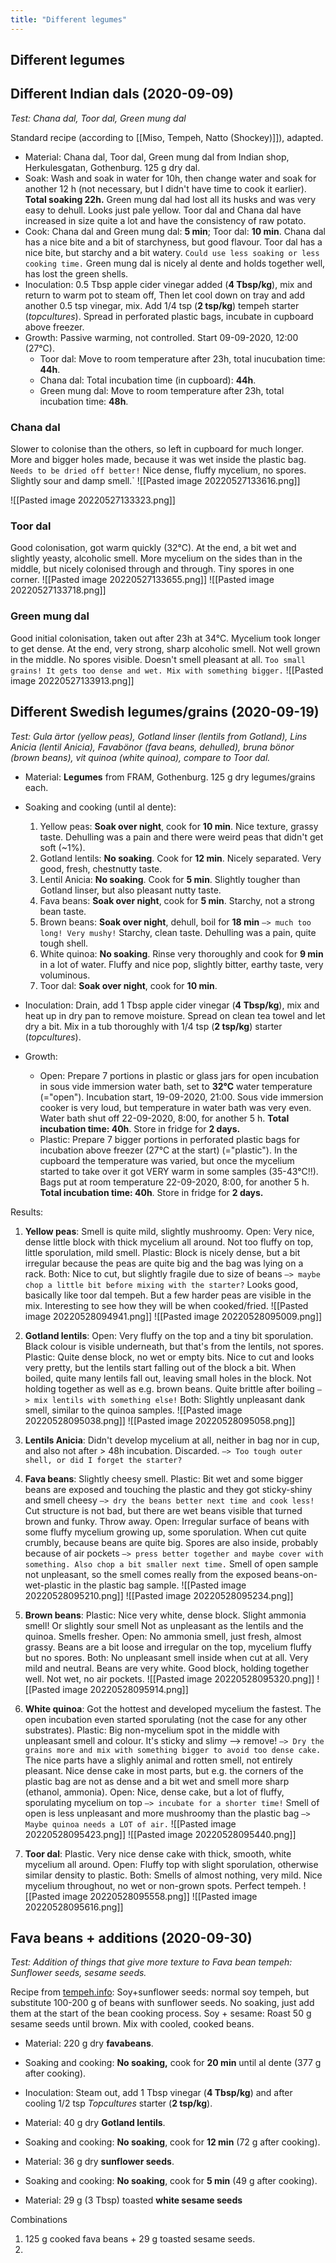 ```yaml
---
title: "Different legumes"
---
```

## Different legumes
## Different Indian dals (2020-09-09)
*Test: Chana dal, Toor dal, Green mung dal*

Standard recipe (according to [[Miso, Tempeh, Natto (Shockey)]]), adapted. 
- Material: Chana dal, Toor dal, Green mung dal from Indian shop, Herkulesgatan, Gothenburg. 125 g dry dal.
- Soak: Wash and soak in water for 10h, then change water and soak for another 12 h (not necessary, but I didn't have time to cook it earlier). **Total soaking 22h.** Green mung dal had lost all its husks and was very easy to dehull. Looks just pale yellow. Toor dal and Chana dal have increased in size quite a lot and have the consistency of raw potato.
- Cook: Chana dal and Green mung dal: **5 min**; Toor dal: **10 min**. Chana dal has a nice bite and a bit of starchyness, but good flavour. Toor dal has a nice bite, but starchy and a bit watery. `Could use less soaking or less cooking time.` Green mung dal is nicely al dente and holds together well, has lost the green shells.
- Inoculation: 0.5 Tbsp apple cider vinegar added (**4 Tbsp/kg**), mix and return to warm pot to steam off, Then let cool down on tray and add another 0.5 tsp vinegar, mix. Add 1/4 tsp (**2 tsp/kg**) tempeh starter (_topcultures_). Spread in perforated plastic bags, incubate in cupboard above freezer. 
- Growth: Passive warming, not controlled. Start 09-09-2020, 12:00 (27°C).
	- Toor dal: Move to room temperature after 23h, total inucubation time: **44h**.
	- Chana dal: Total incubation time (in cupboard): **44h**.
	- Green mung dal: Move to room temperature after 23h, total incubation time: **48h**.

### Chana dal
Slower to colonise than the others, so left in cupboard for much longer. More and bigger holes made, because it was wet inside the plastic bag. `Needs to be dried off better!` Nice dense, fluffy mycelium, no spores. Slightly sour and damp smell.`
![[Pasted image 20220527133616.png]]

![[Pasted image 20220527133323.png]]

### Toor dal
Good colonisation, got warm quickly (32°C). At the end, a bit wet and slightly yeasty, alcoholic smell. More mycelium on the sides than in the middle, but nicely colonised through and through. Tiny spores in one corner.
![[Pasted image 20220527133655.png]]
![[Pasted image 20220527133718.png]]

### Green mung dal
Good initial colonisation, taken out after 23h at 34°C. Mycelium took longer to get dense. At the end, very strong, sharp alcoholic smell. Not well grown in the middle. No spores visible. Doesn't smell pleasant at all. `Too small grains! It gets too dense and wet. Mix with something bigger.`
![[Pasted image 20220527133913.png]]


## Different Swedish legumes/grains (2020-09-19)

_Test: Gula ärtor (yellow peas), Gotland linser (lentils from Gotland), Lins Anicia (lentil Anicia), Favabönor (fava beans, dehulled), bruna bönor (brown beans), vit quinoa (white quinoa), compare to Toor dal._

- Material: **Legumes** from FRAM, Gothenburg. 125 g dry legumes/grains each.
- Soaking and cooking (until al dente):
	1. Yellow peas: **Soak over night**, cook for **10 min**. Nice texture, grassy taste. Dehulling was a pain and there were weird peas that didn't get soft (~1%).
	2. Gotland lentils: **No soaking**. Cook for **12 min**. Nicely separated. Very good, fresh, chestnutty taste.
	3. Lentil Anicia: **No soaking**. Cook for **5 min**. Slightly tougher than Gotland linser, but also pleasant nutty taste.
	4. Fava beans: **Soak over night**, cook for **5 min**. Starchy, not a strong bean taste.
	5. Brown beans: **Soak over night**, dehull, boil for **18 min** `—> much too long! Very mushy!` Starchy, clean taste. Dehulling was a pain, quite tough shell.
	6. White quinoa: **No soaking**. Rinse very thoroughly and cook for **9 min** in a lot of water. Fluffy and nice pop, slightly bitter, earthy taste, very voluminous.
	7. Toor dal: **Soak over night**, cook for **10 min**. 

- Inoculation: Drain, add 1 Tbsp apple cider vinegar (**4 Tbsp/kg**), mix and heat up in dry pan to remove moisture. Spread on clean tea towel and let dry a bit. Mix in a tub thoroughly with 1/4 tsp (**2 tsp/kg**) starter (_topcultures_). 
- Growth: 
	- Open: Prepare 7 portions in plastic or glass jars for open incubation in sous vide immersion water bath, set to **32°C** water temperature (="open"). Incubation start, 19-09-2020, 21:00. Sous vide immersion cooker is very loud, but temperature in water bath was very even. Water bath shut off 22-09-2020, 8:00, for another 5 h. **Total incubation time: 40h**. Store in fridge for **2 days.**
	- Plastic: Prepare 7 bigger portions in perforated plastic bags for incubation above freezer (27°C at the start) (="plastic"). In the cupboard the temperature was varied, but once the mycelium started to take over it got VERY warm in some samples (35-43°C!!). Bags put at room temperature 22-09-2020, 8:00, for another 5 h. **Total incubation time: 40h**. Store in fridge for **2 days.**

Results:
1. **Yellow peas**: Smell is quite mild, slightly mushroomy. Open: Very nice, dense little block with thick mycelium all around. Not too fluffy on top, little sporulation, mild smell. Plastic: Block is nicely dense, but a bit irregular because the peas are quite big and the bag was lying on a rack. Both: Nice to cut, but slightly fragile due to size of beans `—> maybe chop a little bit before mixing with the starter?` Looks good, basically like toor dal tempeh. But a few harder peas are visible in the mix. Interesting to see how they will be when cooked/fried.
![[Pasted image 20220528094941.png]]
![[Pasted image 20220528095009.png]]

2. **Gotland lentils**: Open: Very fluffy on the top and a tiny bit sporulation. Black colour is visible underneath, but that's from the lentils, not spores. Plastic: Quite dense block, no wet or empty bits. Nice to cut and looks very pretty, but the lentils start falling out of the block a bit. When boiled, quite many lentils fall out, leaving small holes in the block. Not holding together as well as e.g. brown beans. Quite brittle after boiling `—> mix lentils with something else!` Both: Slightly unpleasant dank smell, similar to the quinoa samples.
![[Pasted image 20220528095038.png]]
![[Pasted image 20220528095058.png]]

3. **Lentils Anicia**: Didn't develop mycelium at all, neither in bag nor in cup, and also not after > 48h incubation. Discarded. `—> Too tough outer shell, or did I forget the starter?`

4. **Fava beans**: Slightly cheesy smell. Plastic: Bit wet and some bigger beans are exposed and touching the plastic and they got sticky-shiny and smell cheesy `—> dry the beans better next time and cook less!` Cut structure is not bad, but there are wet beans visible that turned brown and funky. Throw away. Open: Irregular surface of beans with some fluffy mycelium growing up, some sporulation. When cut quite crumbly, because beans are quite big. Spores are also inside, probably because of air pockets `—> press better together and maybe cover with something. Also chop a bit smaller next time.` Smell of open sample not unpleasant, so the smell comes really from the exposed beans-on-wet-plastic in the plastic bag sample.
![[Pasted image 20220528095210.png]]
![[Pasted image 20220528095234.png]]

5. **Brown beans**: Plastic: Nice very white, dense block. Slight ammonia smell! Or slightly sour smell Not as unpleasant as the lentils and the quinoa. Smells fresher. Open: No ammonia smell, just fresh, almost grassy. Beans are a bit loose and irregular on the top, mycelium fluffy but no spores. Both: No unpleasant smell inside when cut at all. Very mild and neutral. Beans are very white. Good block, holding together well. Not wet, no air pockets.
![[Pasted image 20220528095320.png]]
![[Pasted image 20220528095914.png]]

6. **White quinoa**: Got the hottest and developed mycelium the fastest. The open incubation even started sporulating (not the case for any other substrates). Plastic: Big non-mycelium spot in the middle with unpleasant smell and colour. It's sticky and slimy —> remove! `—> Dry the grains more and mix with something bigger to avoid too dense cake.` The nice parts have a slighly animal and rotten smell, not entirely pleasant. Nice dense cake in most parts, but e.g. the corners of the plastic bag are not as dense and a bit wet and smell more sharp (ethanol, ammonia). Open: Nice, dense cake, but a lot of fluffy, sporulating mycelium on top `—> incubate for a shorter time!` Smell of open is less unpleasant and more mushroomy than the plastic bag `—> Maybe quinoa needs a LOT of air.`
![[Pasted image 20220528095423.png]]
![[Pasted image 20220528095440.png]]

7. **Toor dal**: Plastic. Very nice dense cake with thick, smooth, white mycelium all around. Open: Fluffy top with slight sporulation, otherwise similar density to plastic. Both: Smells of almost nothing, very mild. Nice mycelium throughout, no wet or non-grown spots. Perfect tempeh.
![[Pasted image 20220528095558.png]]
![[Pasted image 20220528095616.png]]



## Fava beans + additions (2020-09-30)
_Test: Addition of things that give more texture to Fava bean tempeh: Sunflower seeds, sesame seeds._

Recipe from [tempeh.info](http://tempeh.info): Soy+sunflower seeds: normal soy tempeh, but substitute 100-200 g of beans with sunflower seeds. No soaking, just add them at the start of the bean cooking process. Soy + sesame: Roast 50 g sesame seeds until brown. Mix with cooled, cooked beans.

- Material: 220 g dry **favabeans**.
- Soaking and cooking: **No soaking,** cook for **20 min** until al dente (377 g after cooking). 
- Inoculation: Steam out, add 1 Tbsp vinegar (**4 Tbsp/kg**) and after cooling 1/2 tsp _Topcultures_ starter (**2 tsp/kg**).

- Material: 40 g dry **Gotland lentils**.
- Soaking and cooking: **No soaking**, cook for **12 min** (72 g after cooking).

- Material: 36 g dry **sunflower seeds**.
- Soaking and cooking: **No soaking**, cook for **5 min** (49 g after cooking).

- Material: 29 g (3 Tbsp) toasted **white sesame seeds**

Combinations
1. 125 g cooked fava beans + 29 g toasted sesame seeds.
2. 
